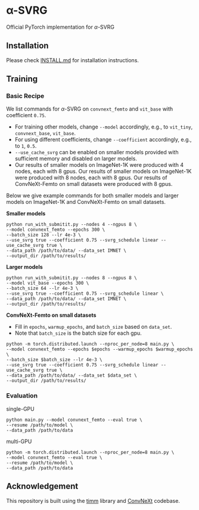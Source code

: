 #  &alpha;-SVRG
Official PyTorch implementation for $\alpha$-SVRG

## Installation
Please check [INSTALL.md](INSTALL.md) for installation instructions. 

## Training

### Basic Recipe
We list commands for $\alpha$-SVRG on `convnext_femto` and `vit_base` with coefficient `0.75`.
- For training other models, change `--model` accordingly, e.g., to `vit_tiny`, `convnext_base`, `vit_base`.
- For using different coefficients, change `--coefficient` accordingly, e.g., to `1`, `0.5`.
- `--use_cache_svrg` can be enabled on smaller models provided with sufficient memory and disabled on larger models.
- Our results of smaller models on ImageNet-1K were produced with 4 nodes, each with 8 gpus. Our results of smaller models on ImageNet-1K were produced with 8 nodes, each with 8 gpus. Our results of ConvNeXt-Femto on small datasets were produced with 8 gpus. 

Below we give example commands for both smaller models and larger models on ImageNet-1K and ConvNeXt-Femto on small datasets.

**Smaller models**

```
python run_with_submitit.py --nodes 4 --ngpus 8 \
--model convnext_femto --epochs 300 \
--batch_size 128 --lr 4e-3 \
--use_svrg true --coefficient 0.75 --svrg_schedule linear --use_cache_svrg true \
--data_path /path/to/data/ --data_set IMNET \
--output_dir /path/to/results/
```

**Larger models**

```
python run_with_submitit.py --nodes 8 --ngpus 8 \
--model vit_base --epochs 300 \
--batch_size 64 --lr 4e-3 \
--use_svrg true --coefficient 0.75 --svrg_schedule linear \
--data_path /path/to/data/ --data_set IMNET \
--output_dir /path/to/results/
```

**ConvNeXt-Femto on small datasets**
- Fill in `epochs`, `warmup_epochs`, and `batch_size` based on `data_set`.
- Note that `batch_size` is the batch size for each gpu.
```
python -m torch.distributed.launch --nproc_per_node=8 main.py \
--model convnext_femto --epochs $epochs --warmup_epochs $warmup_epochs \
--batch_size $batch_size --lr 4e-3 \
--use_svrg true --coefficient 0.75 --svrg_schedule linear --use_cache_svrg true \
--data_path /path/to/data/ --data_set $data_set \
--output_dir /path/to/results/
```
### Evaluation

single-GPU
```
python main.py --model convnext_femto --eval true \
--resume /path/to/model \
--data_path /path/to/data
```

multi-GPU
```
python -m torch.distributed.launch --nproc_per_node=8 main.py \
--model convnext_femto --eval true \
--resume /path/to/model \
--data_path /path/to/data
```


## Acknowledgement
This repository is built using the [timm](https://github.com/rwightman/pytorch-image-models) library and [ConvNeXt](https://github.com/facebookresearch/ConvNeXt) codebase.